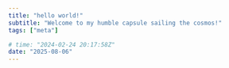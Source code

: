```yaml
---
title: "hello world!"
subtitle: "Welcome to my humble capsule sailing the cosmos!"
tags: ["meta"]

# time: "2024-02-24 20:17:58Z"
date: "2025-08-06"
---
```



